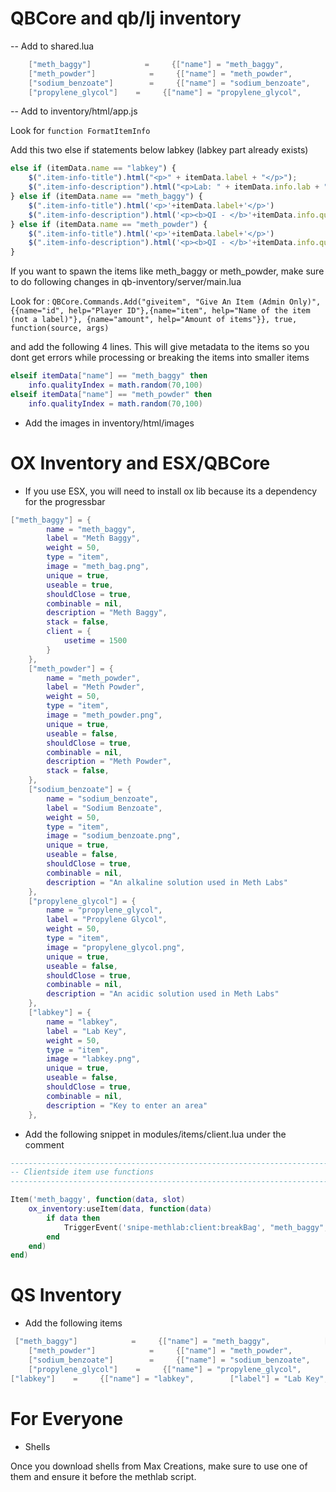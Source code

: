 # QBCore and qb/lj inventory
-- Add to shared.lua



```lua
    ["meth_baggy"]            =     {["name"] = "meth_baggy",            ["label"] = "Meth",                    ["weight"] = 200,         ["type"] = "item",         ["image"] = "meth_bag.png",             ["unique"] = true,         ["useable"] = true,     ["shouldClose"] = true,           ["combinable"] = nil,   ["description"] = "Meth Baggy"},
    ["meth_powder"]            =     {["name"] = "meth_powder",            ["label"] = "Meth Powder",            ["weight"] = 1000,         ["type"] = "item",         ["image"] = "meth_powder.png",             ["unique"] = true,         ["useable"] = false,     ["shouldClose"] = true,           ["combinable"] = nil,   ["description"] = "Powder of Meth"},
    ["sodium_benzoate"]        =     {["name"] = "sodium_benzoate",        ["label"] = "Sodium Benzoate",        ["weight"] = 1000,         ["type"] = "item",         ["image"] = "sodium_benzoate.png",         ["unique"] = false,     ["useable"] = false,     ["shouldClose"] = true,           ["combinable"] = nil,   ["description"] = "A alkaline solution used in Meth Labs"},
    ["propylene_glycol"]    =     {["name"] = "propylene_glycol",        ["label"] = "Propylene Glycol",        ["weight"] = 1000,         ["type"] = "item",         ["image"] = "propylene_glycol.png",     ["unique"] = false,     ["useable"] = false,     ["shouldClose"] = true,           ["combinable"] = nil,   ["description"] = "A acidic solution used in Meth Labs"},
```


-- Add to inventory/html/app.js

Look for  ```function FormatItemInfo```

Add this two else if statements below labkey (labkey part already exists)

```js
else if (itemData.name == "labkey") {
    $(".item-info-title").html("<p>" + itemData.label + "</p>");
    $(".item-info-description").html("<p>Lab: " + itemData.info.lab + "</p>");
} else if (itemData.name == "meth_baggy") {
    $(".item-info-title").html('<p>'+itemData.label+'</p>')
    $(".item-info-description").html('<p><b>QI - </b>'+itemData.info.qualityIndex+'%</p><br/>');
} else if (itemData.name == "meth_powder") {
    $(".item-info-title").html('<p>'+itemData.label+'</p>')
    $(".item-info-description").html('<p><b>QI - </b>'+itemData.info.qualityIndex+'%</p><br/>');
}
```

If you want to spawn the items like meth_baggy or meth_powder, make sure to do following changes in qb-inventory/server/main.lua

Look for : 
`QBCore.Commands.Add("giveitem", "Give An Item (Admin Only)", {{name="id", help="Player ID"},{name="item", help="Name of the item (not a label)"}, {name="amount", help="Amount of items"}}, true, function(source, args)`

and add the following 4 lines. This will give metadata to the items so you dont get errors while processing or breaking the items into smaller items

```lua
elseif itemData["name"] == "meth_baggy" then
    info.qualityIndex = math.random(70,100)
elseif itemData["name"] == "meth_powder" then
    info.qualityIndex = math.random(70,100)
```

- Add the images in inventory/html/images


# OX Inventory and ESX/QBCore
- If you use ESX, you will need to install ox lib because its a dependency for the progressbar
```lua
["meth_baggy"] = {
		name = "meth_baggy",
		label = "Meth Baggy",                 
		weight = 50,         
		type = "item",         
		image = "meth_bag.png",     
		unique = true,         
		useable = true,     
		shouldClose = true,    
		combinable = nil,
		description = "Meth Baggy",
		stack = false,
		client = {
			usetime = 1500
		}
	},
	["meth_powder"] = {
		name = "meth_powder",
		label = "Meth Powder",                 
		weight = 50,         
		type = "item",         
		image = "meth_powder.png",     
		unique = true,         
		useable = false,     
		shouldClose = true,    
		combinable = nil,
		description = "Meth Powder",
		stack = false,
	},
	["sodium_benzoate"] = {
		name = "sodium_benzoate",
		label = "Sodium Benzoate",                 
		weight = 50,         
		type = "item",         
		image = "sodium_benzoate.png",     
		unique = true,         
		useable = false,     
		shouldClose = true,    
		combinable = nil,
		description = "An alkaline solution used in Meth Labs"
	},
	["propylene_glycol"] = {
		name = "propylene_glycol",
		label = "Propylene Glycol",                 
		weight = 50,         
		type = "item",         
		image = "propylene_glycol.png",     
		unique = true,         
		useable = false,     
		shouldClose = true,    
		combinable = nil,
		description = "An acidic solution used in Meth Labs"
	},
    ["labkey"] = {
		name = "labkey",
		label = "Lab Key",                 
		weight = 50,         
		type = "item",         
		image = "labkey.png",     
		unique = true,         
		useable = false,     
		shouldClose = true,    
		combinable = nil,
		description = "Key to enter an area"
	},
```

- Add the following snippet in modules/items/client.lua under the comment
```lua
-----------------------------------------------------------------------------------------------
-- Clientside item use functions
-----------------------------------------------------------------------------------------------
```
```lua
Item('meth_baggy', function(data, slot)
	ox_inventory:useItem(data, function(data)
		if data then
			TriggerEvent('snipe-methlab:client:breakBag', "meth_baggy", data.metadata.qualityIndex)
		end
	end)
end)
```



# QS Inventory
- Add the following items
```lua
 ["meth_baggy"]            =     {["name"] = "meth_baggy",            ["label"] = "Meth",                    ["weight"] = 200,         ["type"] = "item",         ["image"] = "meth_bag.png",             ["unique"] = true,         ["useable"] = true,     ["shouldClose"] = true,           ["combinable"] = nil,   ["description"] = "Meth Baggy"},
    ["meth_powder"]            =     {["name"] = "meth_powder",            ["label"] = "Meth Powder",            ["weight"] = 1000,         ["type"] = "item",         ["image"] = "meth_powder.png",             ["unique"] = true,         ["useable"] = false,     ["shouldClose"] = true,           ["combinable"] = nil,   ["description"] = "Powder of Meth"},
    ["sodium_benzoate"]        =     {["name"] = "sodium_benzoate",        ["label"] = "Sodium Benzoate",        ["weight"] = 1000,         ["type"] = "item",         ["image"] = "sodium_benzoate.png",         ["unique"] = false,     ["useable"] = false,     ["shouldClose"] = true,           ["combinable"] = nil,   ["description"] = "A alkaline solution used in Meth Labs"},
    ["propylene_glycol"]    =     {["name"] = "propylene_glycol",        ["label"] = "Propylene Glycol",        ["weight"] = 1000,         ["type"] = "item",         ["image"] = "propylene_glycol.png",     ["unique"] = false,     ["useable"] = false,     ["shouldClose"] = true,           ["combinable"] = nil,   ["description"] = "A acidic solution used in Meth Labs"},
["labkey"]    =     {["name"] = "labkey",        ["label"] = "Lab Key",        ["weight"] = 1000,         ["type"] = "item",         ["image"] = "labkey.png",     ["unique"] = false,     ["useable"] = false,     ["shouldClose"] = true,           ["combinable"] = nil,   ["description"] = "Key to enter an area"},
```
# For Everyone
- Shells 

Once you download shells from Max Creations, make sure to use one of them and ensure it before the methlab script.